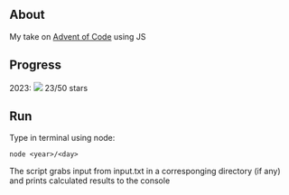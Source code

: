 ## About

My take on [Advent of Code](https://adventofcode.com/) using JS

## Progress

2023: ![](https://geps.dev/progress/46) 23/50 stars

## Run

Type in terminal using node:

```
node <year>/<day>
```

The script grabs input from input.txt in a corresponging directory (if any) and prints calculated results to the console
